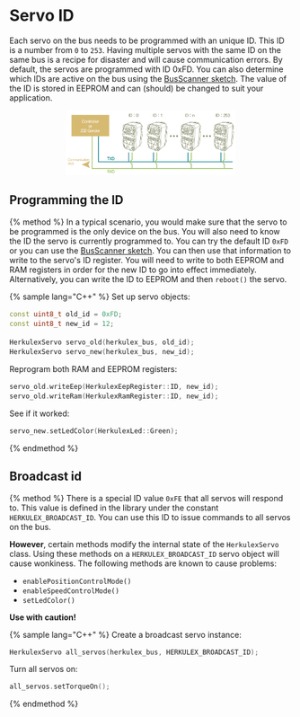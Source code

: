 # Servo ID
Each servo on the bus needs to be programmed with an unique ID. This ID is a
number from `0` to `253`. Having multiple servos with the same ID on the same
bus is a recipe for disaster and will cause communication errors. By default,
the servos are programmed with ID 0xFD. You can also determine which IDs are
active on the bus using the [BusScanner sketch](bus-scanner.md). The value of
the ID is stored in EEPROM and can (should) be changed to suit your application.

<img src="./assets/servo-id.png" style="width: 60%; margin-left: 20%;">

## Programming the ID
{% method %}
In a typical scenario, you would make sure that the servo to be programmed is
the only device on the bus. You will also need to know the ID the servo is
currently programmed to. You can try the default ID `0xFD` or you can use the
[BusScanner sketch](bus-scanner.md). You can then use that information to write
to the servo's ID register. You will need to write to both EEPROM and RAM
registers in order for the new ID to go into effect immediately. Alternatively,
you can write the ID to EEPROM and then `reboot()` the servo.


{% sample lang="C++" %}
Set up servo objects:
```C++
const uint8_t old_id = 0xFD;
const uint8_t new_id = 12;

HerkulexServo servo_old(herkulex_bus, old_id);
HerkulexServo servo_new(herkulex_bus, new_id);
```

Reprogram both RAM and EEPROM registers:
```C++
servo_old.writeEep(HerkulexEepRegister::ID, new_id);
servo_old.writeRam(HerkulexRamRegister::ID, new_id);
```

See if it worked:
```C++
servo_new.setLedColor(HerkulexLed::Green);
```
{% endmethod %}


## Broadcast id
{% method %}
There is a special ID value `0xFE` that all servos will respond to. This value
is defined in the library under the constant `HERKULEX_BROADCAST_ID`. You can
use this ID to issue commands to all servos on the bus.

**However**, certain methods modify the internal state of the `HerkulexServo`
class. Using these methods on a `HERKULEX_BROADCAST_ID` servo object will cause
wonkiness. The following methods are known to cause problems:

- `enablePositionControlMode()`
- `enableSpeedControlMode()`
- `setLedColor()`

**Use with caution!**

{% sample lang="C++" %}
Create a broadcast servo instance:
```C++
HerkulexServo all_servos(herkulex_bus, HERKULEX_BROADCAST_ID);
```

Turn all servos on:
```C++
all_servos.setTorqueOn();
```
{% endmethod %}
